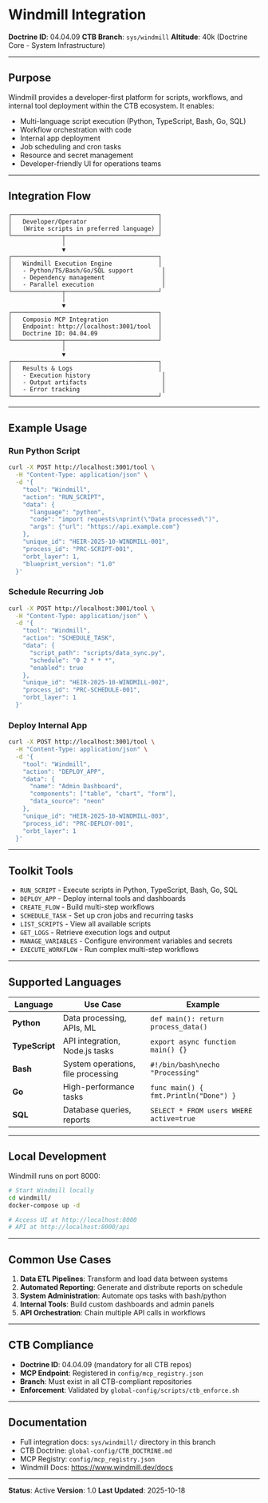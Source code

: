 <!--

# CTB Metadata
# Generated: 2025-10-23T14:32:36.762819
# CTB Version: 1.3.3
# Division: System Infrastructure
# Category: infrastructure
# Compliance: 100%
# HEIR ID: HEIR-2025-10-SYS-INFRAS-01

-->

# Windmill Integration

**Doctrine ID**: 04.04.09
**CTB Branch**: `sys/windmill`
**Altitude**: 40k (Doctrine Core - System Infrastructure)

---

## Purpose

Windmill provides a developer-first platform for scripts, workflows, and internal tool deployment within the CTB ecosystem. It enables:

- Multi-language script execution (Python, TypeScript, Bash, Go, SQL)
- Workflow orchestration with code
- Internal app deployment
- Job scheduling and cron tasks
- Resource and secret management
- Developer-friendly UI for operations teams

---

## Integration Flow

```
┌─────────────────────────────────────────┐
│   Developer/Operator                    │
│   (Write scripts in preferred language) │
└──────────────┬──────────────────────────┘
               │
               ▼
┌─────────────────────────────────────────┐
│   Windmill Execution Engine             │
│   - Python/TS/Bash/Go/SQL support        │
│   - Dependency management                │
│   - Parallel execution                   │
└──────────────┬──────────────────────────┘
               │
               ▼
┌─────────────────────────────────────────┐
│   Composio MCP Integration              │
│   Endpoint: http://localhost:3001/tool  │
│   Doctrine ID: 04.04.09                 │
└──────────────┬──────────────────────────┘
               │
               ▼
┌─────────────────────────────────────────┐
│   Results & Logs                        │
│   - Execution history                    │
│   - Output artifacts                     │
│   - Error tracking                       │
└─────────────────────────────────────────┘
```

---

## Example Usage

### Run Python Script

```bash
curl -X POST http://localhost:3001/tool \
  -H "Content-Type: application/json" \
  -d '{
    "tool": "Windmill",
    "action": "RUN_SCRIPT",
    "data": {
      "language": "python",
      "code": "import requests\nprint(\"Data processed\")",
      "args": {"url": "https://api.example.com"}
    },
    "unique_id": "HEIR-2025-10-WINDMILL-001",
    "process_id": "PRC-SCRIPT-001",
    "orbt_layer": 1,
    "blueprint_version": "1.0"
  }'
```

### Schedule Recurring Job

```bash
curl -X POST http://localhost:3001/tool \
  -H "Content-Type: application/json" \
  -d '{
    "tool": "Windmill",
    "action": "SCHEDULE_TASK",
    "data": {
      "script_path": "scripts/data_sync.py",
      "schedule": "0 2 * * *",
      "enabled": true
    },
    "unique_id": "HEIR-2025-10-WINDMILL-002",
    "process_id": "PRC-SCHEDULE-001",
    "orbt_layer": 1
  }'
```

### Deploy Internal App

```bash
curl -X POST http://localhost:3001/tool \
  -H "Content-Type: application/json" \
  -d '{
    "tool": "Windmill",
    "action": "DEPLOY_APP",
    "data": {
      "name": "Admin Dashboard",
      "components": ["table", "chart", "form"],
      "data_source": "neon"
    },
    "unique_id": "HEIR-2025-10-WINDMILL-003",
    "process_id": "PRC-DEPLOY-001",
    "orbt_layer": 1
  }'
```

---

## Toolkit Tools

- `RUN_SCRIPT` - Execute scripts in Python, TypeScript, Bash, Go, SQL
- `DEPLOY_APP` - Deploy internal tools and dashboards
- `CREATE_FLOW` - Build multi-step workflows
- `SCHEDULE_TASK` - Set up cron jobs and recurring tasks
- `LIST_SCRIPTS` - View all available scripts
- `GET_LOGS` - Retrieve execution logs and output
- `MANAGE_VARIABLES` - Configure environment variables and secrets
- `EXECUTE_WORKFLOW` - Run complex multi-step workflows

---

## Supported Languages

| Language | Use Case | Example |
|----------|----------|---------|
| **Python** | Data processing, APIs, ML | `def main(): return process_data()` |
| **TypeScript** | API integration, Node.js tasks | `export async function main() {}` |
| **Bash** | System operations, file processing | `#!/bin/bash\necho "Processing"` |
| **Go** | High-performance tasks | `func main() { fmt.Println("Done") }` |
| **SQL** | Database queries, reports | `SELECT * FROM users WHERE active=true` |

---

## Local Development

Windmill runs on port 8000:

```bash
# Start Windmill locally
cd windmill/
docker-compose up -d

# Access UI at http://localhost:8000
# API at http://localhost:8000/api
```

---

## Common Use Cases

1. **Data ETL Pipelines**: Transform and load data between systems
2. **Automated Reporting**: Generate and distribute reports on schedule
3. **System Administration**: Automate ops tasks with bash/python
4. **Internal Tools**: Build custom dashboards and admin panels
5. **API Orchestration**: Chain multiple API calls in workflows

---

## CTB Compliance

- **Doctrine ID**: 04.04.09 (mandatory for all CTB repos)
- **MCP Endpoint**: Registered in `config/mcp_registry.json`
- **Branch**: Must exist in all CTB-compliant repositories
- **Enforcement**: Validated by `global-config/scripts/ctb_enforce.sh`

---

## Documentation

- Full integration docs: `sys/windmill/` directory in this branch
- CTB Doctrine: `global-config/CTB_DOCTRINE.md`
- MCP Registry: `config/mcp_registry.json`
- Windmill Docs: https://www.windmill.dev/docs

---

**Status**: Active
**Version**: 1.0
**Last Updated**: 2025-10-18
